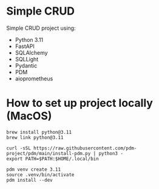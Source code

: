 # Simple CRUD

Simple CRUD project using: 
* Python 3.11 
* FastAPI
* SQLAlchemy
* SQLLight 
* Pydantic 
* PDM
* aioprometheus

# How to set up project locally (MacOS)

```
brew install python@3.11
brew link python@3.11

curl -sSL https://raw.githubusercontent.com/pdm-project/pdm/main/install-pdm.py | python3 -
export PATH=$PATH:$HOME/.local/bin

pdm venv create 3.11
source .venv/bin/activate
pdm install --dev
```
